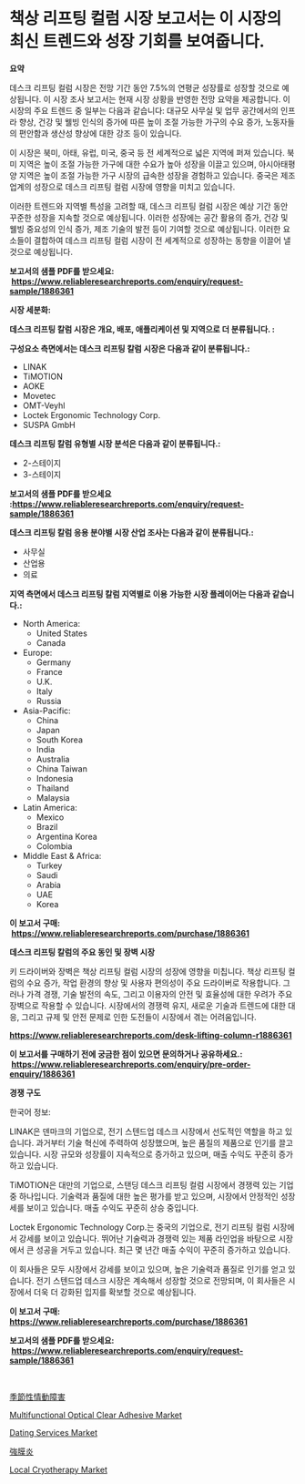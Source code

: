 <p><h1>책상 리프팅 컬럼 시장 보고서는 이 시장의 최신 트렌드와 성장 기회를 보여줍니다.</h1></p><p><strong>요약</strong></p>
<p><p>데스크 리프팅 컬럼 시장은 전망 기간 동안 7.5%의 연평균 성장률로 성장할 것으로 예상됩니다. 이 시장 조사 보고서는 현재 시장 상황을 반영한 전망 요약을 제공합니다. 이 시장의 주요 트렌드 중 일부는 다음과 같습니다: 대규모 사무실 및 업무 공간에서의 인프라 향상, 건강 및 웰빙 인식의 증가에 따른 높이 조절 가능한 가구의 수요 증가, 노동자들의 편안함과 생산성 향상에 대한 강조 등이 있습니다.</p><p>이 시장은 북미, 아태, 유럽, 미국, 중국 등 전 세계적으로 넓은 지역에 퍼져 있습니다. 북미 지역은 높이 조절 가능한 가구에 대한 수요가 높아 성장을 이끌고 있으며, 아시아태평양 지역은 높이 조절 가능한 가구 시장의 급속한 성장을 경험하고 있습니다. 중국은 제조 업계의 성장으로 데스크 리프팅 컬럼 시장에 영향을 미치고 있습니다.</p><p>이러한 트렌드와 지역별 특성을 고려할 때, 데스크 리프팅 컬럼 시장은 예상 기간 동안 꾸준한 성장을 지속할 것으로 예상됩니다. 이러한 성장에는 공간 활용의 증가, 건강 및 웰빙 중요성의 인식 증가, 제조 기술의 발전 등이 기여할 것으로 예상됩니다. 이러한 요소들이 결합하여 데스크 리프팅 컬럼 시장이 전 세계적으로 성장하는 동향을 이끌어 낼 것으로 예상됩니다.</p></p>
<p><strong>보고서의 샘플 PDF를 받으세요: &nbsp;<a href="https://www.reliableresearchreports.com/enquiry/request-sample/1886361">https://www.reliableresearchreports.com/enquiry/request-sample/1886361</a></strong></p>
<p><strong>시장 세분화:</strong></p>
<p><strong> 데스크 리프팅 칼럼 시장은 개요, 배포, 애플리케이션 및 지역으로 더 분류됩니다. :</strong></p>
<p><strong>구성요소 측면에서는 데스크 리프팅 칼럼 시장은 다음과 같이 분류됩니다.:</strong></p>
<p><ul><li>LINAK</li><li>TiMOTION</li><li>AOKE</li><li>Movetec</li><li>OMT-Veyhl</li><li>Loctek Ergonomic Technology Corp.</li><li>SUSPA GmbH</li></ul></p>
<p><strong> 데스크 리프팅 칼럼 유형별 시장 분석은 다음과 같이 분류됩니다.:</strong></p>
<p><ul><li>2-스테이지</li><li>3-스테이지</li></ul></p>
<p><strong>보고서의 샘플 PDF를 받으세요 :<a href="https://www.reliableresearchreports.com/enquiry/request-sample/1886361">https://www.reliableresearchreports.com/enquiry/request-sample/1886361</a></strong></p>
<p><strong> 데스크 리프팅 칼럼 응용 분야별 시장 산업 조사는 다음과 같이 분류됩니다.:</strong></p>
<p><ul><li>사무실</li><li>산업용</li><li>의료</li></ul></p>
<p><strong>지역 측면에서 데스크 리프팅 칼럼 지역별로 이용 가능한 시장 플레이어는 다음과 같습니다.:</strong></p>
<p><ul>
    <li>
        North America:
        <ul>
            <li>United States</li>
            <li>Canada</li>
        </ul>
    </li>
    <li>
        Europe:
        <ul>
            <li>Germany</li>
            <li>France</li>
            <li>U.K.</li>
            <li>Italy</li>
            <li>Russia</li>
        </ul>
    </li>
    <li>
        Asia-Pacific:
        <ul>
            <li>China</li>
            <li>Japan</li>
            <li>South Korea</li>
            <li>India</li>
            <li>Australia</li>
            <li>China Taiwan</li>
            <li>Indonesia</li>
            <li>Thailand</li>
            <li>Malaysia</li>
        </ul>
    </li>
    <li>
        Latin America:
        <ul>
            <li>Mexico</li>
            <li>Brazil</li>
            <li>Argentina Korea</li>
            <li>Colombia</li>
        </ul>
    </li>
    <li>
        Middle East & Africa:
        <ul>
            <li>Turkey</li>
            <li>Saudi</li>
            <li>Arabia</li>
            <li>UAE</li>
            <li>Korea</li>
        </ul>
    </li>
    </ul></p>
<p><strong>이 보고서 구매: &nbsp;<a href="https://www.reliableresearchreports.com/purchase/1886361">https://www.reliableresearchreports.com/purchase/1886361</a></strong></p>
<p><strong>데스크 리프팅 칼럼의 주요 동인 및 장벽 시장</strong></p>
<p><p>키 드라이버와 장벽은 책상 리프팅 컬럼 시장의 성장에 영향을 미칩니다. 책상 리프팅 컬럼의 수요 증가, 작업 환경의 향상 및 사용자 편의성이 주요 드라이버로 작용합니다. 그러나 가격 경쟁, 기술 발전의 속도, 그리고 이용자의 안전 및 효율성에 대한 우려가 주요 장벽으로 작용할 수 있습니다. 시장에서의 경쟁력 유지, 새로운 기술과 트렌드에 대한 대응, 그리고 규제 및 안전 문제로 인한 도전들이 시장에서 겪는 어려움입니다.</p></p>
<p><strong><a href="https://www.reliableresearchreports.com/desk-lifting-column-r1886361">https://www.reliableresearchreports.com/desk-lifting-column-r1886361</a></strong></p>
<p><strong>이 보고서를 구매하기 전에 궁금한 점이 있으면 문의하거나 공유하세요.: &nbsp;<a href="https://www.reliableresearchreports.com/enquiry/pre-order-enquiry/1886361">https://www.reliableresearchreports.com/enquiry/pre-order-enquiry/1886361</a></strong></p>
<p><strong>경쟁 구도</strong></p>
<p><p>한국어 정보:</p><p>LINAK은 덴마크의 기업으로, 전기 스텐드업 데스크 시장에서 선도적인 역할을 하고 있습니다. 과거부터 기술 혁신에 주력하여 성장했으며, 높은 품질의 제품으로 인기를 끌고 있습니다. 시장 규모와 성장률이 지속적으로 증가하고 있으며, 매출 수익도 꾸준히 증가하고 있습니다.</p><p>TiMOTION은 대만의 기업으로, 스탠딩 데스크 리프팅 컬럼 시장에서 경쟁력 있는 기업 중 하나입니다. 기술력과 품질에 대한 높은 평가를 받고 있으며, 시장에서 안정적인 성장세를 보이고 있습니다. 매출 수익도 꾸준히 상승 중입니다.</p><p>Loctek Ergonomic Technology Corp.는 중국의 기업으로, 전기 리프팅 컬럼 시장에서 강세를 보이고 있습니다. 뛰어난 기술력과 경쟁력 있는 제품 라인업을 바탕으로 시장에서 큰 성공을 거두고 있습니다. 최근 몇 년간 매출 수익이 꾸준히 증가하고 있습니다.</p><p>이 회사들은 모두 시장에서 강세를 보이고 있으며, 높은 기술력과 품질로 인기를 얻고 있습니다. 전기 스텐드업 데스크 시장은 계속해서 성장할 것으로 전망되며, 이 회사들은 시장에서 더욱 더 강화된 입지를 확보할 것으로 예상됩니다.</p></p>
<p><strong>이 보고서 구매: &nbsp; <a href="https://www.reliableresearchreports.com/purchase/1886361">https://www.reliableresearchreports.com/purchase/1886361</a></strong></p>
<p><strong>보고서의 샘플 PDF를 받으세요: &nbsp;<a href="https://www.reliableresearchreports.com/enquiry/request-sample/1886361">https://www.reliableresearchreports.com/enquiry/request-sample/1886361</a></strong><strong></strong></p>
<p>&nbsp;</p>
<p><p><a href="https://github.com/Fatimaklein1/Market-Research-Report-List-1/blob/main/326334553029.md">季節性情動障害</a></p><p><a href="https://issuu.com/reportprime-2/docs/multifunctional-optical-clear-adhesive-market-size">Multifunctional Optical Clear Adhesive Market</a></p><p><a href="https://github.com/nathandecarvalho/Market-Research-Report-List-3/blob/main/dating-services-market.md">Dating Services Market</a></p><p><a href="https://github.com/CloydAbbott2023/Market-Research-Report-List-1/blob/main/121317753028.md">強膜炎</a></p><p><a href="https://github.com/julyju69/Market-Research-Report-List-3/blob/main/local-cryotherapy-market.md">Local Cryotherapy Market</a></p></p>
